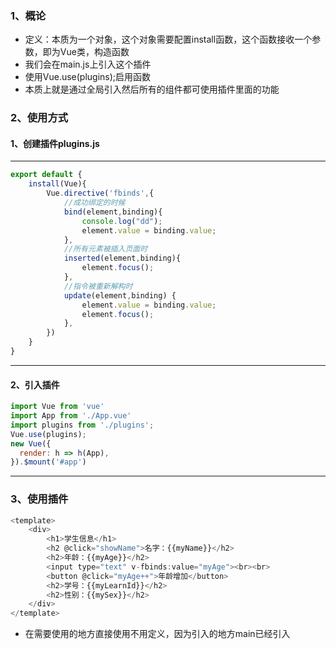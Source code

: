 ### 1、概论
+ 定义：本质为一个对象，这个对象需要配置install函数，这个函数接收一个参数，即为Vue类，构造函数
+ 我们会在main.js上引入这个插件
+ 使用Vue.use(plugins);启用函数
+ 本质上就是通过全局引入然后所有的组件都可使用插件里面的功能
### 2、使用方式
#### 1、创建插件plugins.js
---
```js
export default {
    install(Vue){
        Vue.directive('fbinds',{
            //成功绑定的时候
            bind(element,binding){
                console.log("dd");
                element.value = binding.value;
            },
            //所有元素被插入页面时
            inserted(element,binding){
                element.focus();
            },
            //指令被重新解构时
            update(element,binding) {
                element.value = binding.value;
                element.focus();
            },
        })
    }
}
```
---
#### 2、引入插件
```js
import Vue from 'vue'
import App from './App.vue'
import plugins from './plugins';
Vue.use(plugins);
new Vue({
  render: h => h(App),
}).$mount('#app')
```
---
### 3、使用插件
```js
<template>
    <div>
        <h1>学生信息</h1>
        <h2 @click="showName">名字：{{myName}}</h2>
        <h2>年龄：{{myAge}}</h2>
        <input type="text" v-fbinds:value="myAge"><br><br>
        <button @click="myAge++">年龄增加</button>
        <h2>学号：{{myLearnId}}</h2>
        <h2>性别：{{mySex}}</h2>
    </div>
</template>
```
+ 在需要使用的地方直接使用不用定义，因为引入的地方main已经引入